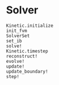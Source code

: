 # Solver

```@docs
Kinetic.initialize
init_fvm
SolverSet
set_ib
solve!
Kinetic.timestep
reconstruct!
evolve!
update!
update_boundary!
step!
```